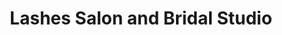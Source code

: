 ---
title: "Lashes Salon and Bridal Studio"
url: /karachi/lashes-salon-and-bridal-studio/
shop: beauty
---